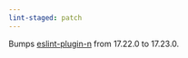 ```yaml
---
lint-staged: patch
---
```


Bumps [eslint-plugin-n](https://github.com/eslint-community/eslint-plugin-n) from 17.22.0 to 17.23.0.
